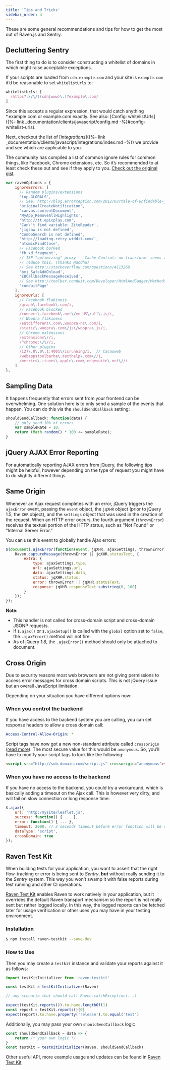 ```yaml
---
title: 'Tips and Tricks'
sidebar_order: 4
---
```


These are some general recommendations and tips for how to get the most out of Raven.js and Sentry.

## Decluttering Sentry

The first thing to do is to consider constructing a whitelist of domains in which might raise acceptable exceptions.

If your scripts are loaded from `cdn.example.com` and your site is `example.com` it’d be reasonable to set `whitelistUrls` to:

```javascript
whitelistUrls: [
  /https?:\/\/((cdn|www)\.)?example\.com/
]
```

Since this accepts a regular expression, that would catch anything *.example.com or example.com exactly. See also: [Config: whitelistUrls]({%- link _documentation/clients/javascript/config.md -%}#config-whitelist-urls).

Next, checkout the list of [_integrations_]({%- link _documentation/clients/javascript/integrations/index.md -%}) we provide and see which are applicable to you.

The community has compiled a list of common ignore rules for common things, like Facebook, Chrome extensions, etc. So it’s recommended to at least check these out and see if they apply to you. [Check out the original gist](https://gist.github.com/impressiver/5092952).

```javascript
var ravenOptions = {
    ignoreErrors: [
      // Random plugins/extensions
      'top.GLOBALS',
      // See: http://blog.errorception.com/2012/03/tale-of-unfindable-js-error.html
      'originalCreateNotification',
      'canvas.contentDocument',
      'MyApp_RemoveAllHighlights',
      'http://tt.epicplay.com',
      'Can\'t find variable: ZiteReader',
      'jigsaw is not defined',
      'ComboSearch is not defined',
      'http://loading.retry.widdit.com/',
      'atomicFindClose',
      // Facebook borked
      'fb_xd_fragment',
      // ISP "optimizing" proxy - `Cache-Control: no-transform` seems to
      // reduce this. (thanks @acdha)
      // See http://stackoverflow.com/questions/4113268
      'bmi_SafeAddOnload',
      'EBCallBackMessageReceived',
      // See http://toolbar.conduit.com/Developer/HtmlAndGadget/Methods/JSInjection.aspx
      'conduitPage'
    ],
    ignoreUrls: [
      // Facebook flakiness
      /graph\.facebook\.com/i,
      // Facebook blocked
      /connect\.facebook\.net\/en_US\/all\.js/i,
      // Woopra flakiness
      /eatdifferent\.com\.woopra-ns\.com/i,
      /static\.woopra\.com\/js\/woopra\.js/i,
      // Chrome extensions
      /extensions\//i,
      /^chrome:\/\//i,
      // Other plugins
      /127\.0\.0\.1:4001\/isrunning/i,  // Cacaoweb
      /webappstoolbarba\.texthelp\.com\//i,
      /metrics\.itunes\.apple\.com\.edgesuite\.net\//i
    ]
};
```

## Sampling Data

It happens frequently that errors sent from your frontend can be overwhelming. One solution here is to only send a sample of the events that happen. You can do this via the `shouldSendCallback` setting:

```javascript
shouldSendCallback: function(data) {
    // only send 10% of errors
    var sampleRate = 10;
    return (Math.random() * 100 <= sampleRate);
}
```

## jQuery AJAX Error Reporting

For automatically reporting AJAX errors from jQuery, the following tips might be helpful, however depending on the type of request you might have to do slightly different things.

## Same Origin

Whenever an Ajax request completes with an error, jQuery triggers the `ajaxError` event, passing the `event` object, the `jqXHR` object (prior to jQuery 1.5, the `XHR` object), and the `settings` object that was used in the creation of the request. When an HTTP error occurs, the fourth argument (`thrownError`) receives the textual portion of the HTTP status, such as “Not Found” or “Internal Server Error.”

You can use this event to globally handle Ajax errors:

```javascript
$(document).ajaxError(function(event, jqXHR, ajaxSettings, thrownError) {
    Raven.captureMessage(thrownError || jqXHR.statusText, {
        extra: {
            type: ajaxSettings.type,
            url: ajaxSettings.url,
            data: ajaxSettings.data,
            status: jqXHR.status,
            error: thrownError || jqXHR.statusText,
            response: jqXHR.responseText.substring(0, 100)
        }
    });
});
```

**Note:**

-   This handler is not called for cross-domain script and cross-domain JSONP requests.
-   If `$.ajax()` or `$.ajaxSetup()` is called with the `global` option set to `false`, the `.ajaxError()` method will not fire.
-   As of jQuery 1.8, the `.ajaxError()` method should only be attached to document.

## Cross Origin

Due to security reasons most web browsers are not giving permissions to access error messages for cross domain scripts. This is not jQuery issue but an overall JavaScript limitation.

Depending on your situation you have different options now:

### When you control the backend

If you have access to the backend system you are calling, you can set response headers to allow a cross domain call:

```yaml
Access-Control-Allow-Origin: *
```

Script tags have now got a new non-standard attribute called `crossorigin` ([read more](https://developer.mozilla.org/en-US/docs/Web/HTML/Element/script#attr-crossorigin)). The most secure value for this would be `anonymous`. So, you’ll have to modify your script tags to look like the following:

```html
<script src="http://sub.domain.com/script.js" crossorigin="anonymous"></script>
```

### When you have no access to the backend

If you have no access to the backend, you could try a workaround, which is basically adding a timeout on the Ajax call. This is however very dirty, and will fail on slow connection or long response time:

```javascript
$.ajax({
    url: 'http:/mysite/leaflet.js',
    success: function() { ... },
    error: function() { ... },
    timeout: 2000, // 2 seconds timeout before error function will be called
    dataType: 'script',
    crossDomain: true
});
```

## Raven Test Kit

When building tests for your application, you want to assert that the right flow-tracking or error is being sent to _Sentry_, **but** without really sending it to the _Sentry_ system. This way you won’t swamp it with false reports during test running and other CI operations.

[Raven Test Kit](https://github.com/wix/raven-testkit) enables Raven to work natively in your application, but it overrides the default Raven transport mechanism so the report is not really sent but rather logged locally. In this way, the logged reports can be fetched later for usage verification or other uses you may have in your testing environment.

### Installation

```sh
$ npm install raven-testkit --save-dev
```

### How to Use

Then you may create a `testkit` instance and validate your reports against it as follows:

```javascript
import testKitInitializer from 'raven-testkit'

const testKit = testKitInitializer(Raven)

// any scenario that should call Raven.catchException(...)

expect(testKit.reports()).to.have.lengthOf(1)
const report = testKit.reports()[0]
expect(report).to.have.property('release').to.equal('test')
```

Additionally, you may pass your own `shouldSendCallback` logic

```javascript
const shouldSendCallback = data => {
    return /* your own logic */
}
const testKit = testKitInitializer(Raven, shouldSendCallback)
```

Other useful API, more example usage and updates can be found in [Raven Test Kit](https://github.com/wix/raven-testkit)
